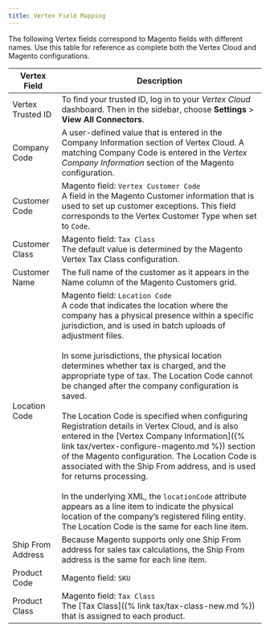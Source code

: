 ```yaml
---
title: Vertex Field Mapping
---
```



The following Vertex fields correspond to Magento fields with different names. Use this table for reference as complete both the Vertex Cloud and Magento configurations.

Vertex Field | Description
------------ | ----------
Vertex Trusted ID | To find your trusted ID, log in to your _Vertex Cloud_ dashboard. Then in the sidebar, choose **Settings** > **View All Connectors**.
Company Code | A user-defined value that is entered in the Company Information section of Vertex Cloud. A matching Company Code is entered in the _Vertex Company Information_ section of the Magento configuration.
Customer Code | Magento field: `Vertex Customer Code`<br>A field in the Magento Customer information that is used to set up customer exceptions. This field corresponds to the Vertex Customer Type when set to `Code`.
Customer Class | Magento field: `Tax Class`<br>The default value is determined by the Magento Vertex Tax Class configuration.
Customer Name | The full name of the customer as it appears in the Name column of the Magento Customers grid.
Location Code | Magento field: `Location Code`<br>A code that indicates the location where the company has a physical presence within a specific jurisdiction, and is used in batch uploads of adjustment files.<br><br>In some jurisdictions, the physical location determines whether tax is charged, and the appropriate type of tax. The Location Code cannot be changed after the company configuration is saved.<br><br>The Location Code is specified when configuring Registration details in Vertex Cloud, and is also entered in the [Vertex Company Information]({% link tax/vertex-configure-magento.md %}) section of the Magento configuration. The Location Code is associated with the Ship From address, and is used for returns processing.<br><br>In the underlying XML, the `locationCode` attribute appears  as a line item to indicate the physical location of the company’s registered filing entity. The Location Code is the same for each line item.
Ship From Address | Because Magento supports only one Ship From address for sales tax calculations, the Ship From address is the same for each line item.
Product Code | Magento field: `SKU`
Product Class | Magento field: `Tax Class`<br>The [Tax Class]({% link tax/tax-class-new.md %}) that is assigned to each product.
